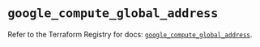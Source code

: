 # `google_compute_global_address`

Refer to the Terraform Registry for docs: [`google_compute_global_address`](https://registry.terraform.io/providers/hashicorp/google/6.33.0/docs/resources/compute_global_address).
